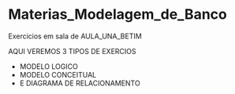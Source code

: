 # Materias_Modelagem_de_Banco
 Exercicios em sala de AULA_UNA_BETIM

AQUI VEREMOS  3 TIPOS DE EXERCIOS 

* MODELO LOGICO 
* MODELO CONCEITUAL
* E DIAGRAMA DE RELACIONAMENTO
